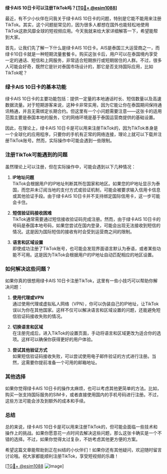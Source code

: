 **绿卡AIS 10日卡可以注册TikTok吗？[[TG💪+ @esim1088](https://t.me/s/esim1088)]**

最近，有不少小伙伴在问我关于绿卡AIS 10日卡的问题，特别是它能不能用来注册TikTok。其实，这个问题挺常见的，因为很多人都想在国外也能轻松地使用TikTok这款风靡全球的短视频应用。今天我就来给大家详细解答一下，希望能帮到大家。

首先，让我们先了解一下什么是绿卡AIS 10日卡。AIS是泰国三大运营商之一，而绿卡10日卡就是一种短期流量套餐卡。购买这张卡后，用户可以在泰国境内享受一定的通话、短信和上网服务，非常适合短期旅行或短期居住的人群。不过，很多人可能会好奇，既然它是针对泰国市场设计的，那它是否支持国际应用，比如TikTok呢？

### 绿卡AIS 10日卡的基本功能

绿卡AIS 10日卡的主要功能包括：提供一定量的本地通话时长、短信数量以及高速数据流量。对于短期游客来说，这种卡非常实用，因为它能让你在泰国期间保持通讯畅通，并且无需绑定长期合约。但这里有一个小问题需要注意——这张卡的适用范围主要是泰国本地的服务，它的网络环境是基于泰国运营商提供的基础设置。

因此，在理论上，绿卡AIS 10日卡是可以用来注册TikTok的，因为TikTok本身是一个全球化的应用程序，只要你的手机有正常的网络连接，理论上就可以下载并注册TikTok账号。然而，实际操作中可能会遇到一些限制。

### 注册TikTok可能遇到的问题

虽然理论上可以注册，但在实际操作中，可能会遇到以下几种情况：

1. **IP地址问题**  
   TikTok会根据用户的IP地址判断其所在国家和地区。如果您的IP地址显示为泰国，而您并未订阅当地的支付方式或验证机制，可能会被要求输入信用卡信息或其他验证手段。由于绿卡AIS 10日卡并不支持绑定国际信用卡，这一步可能会卡住。

2. **短信验证码接收困难**  
   TikTok通常需要通过短信接收验证码完成注册。然而，由于绿卡AIS 10日卡的号码是泰国本地号码，如果您尝试在国内登录，可能会出现无法接收到短信的情况。这是因为国际短信的接收有时会受到运营商之间的限制。

3. **语言和区域设置**  
   即使成功注册了TikTok账号，也可能会发现界面语言默认为泰语，或者某些功能不可用。这是因为TikTok会根据用户的IP地址自动匹配相应的地区设置。

### 如何解决这些问题？

如果你真的很想用绿卡AIS 10日卡注册TikTok，这里有一些小技巧可以帮助你解决问题：

1. **使用代理或VPN**  
   通过使用代理或虚拟私人网络（VPN），你可以伪装自己的IP地址，让TikTok误以为你在其他国家。这样不仅可以解决语言和区域设置的问题，还能避免短信验证码接收失败的情况。

2. **切换语言和区域**  
   在注册完成后，进入TikTok的设置页面，手动将语言和区域更改为适合你的选项。这样可以确保你获得更好的用户体验。

3. **尝试其他验证方式**  
   如果短信验证码接收失败，可以尝试使用电子邮件验证的方式进行注册。当然，这需要你提前准备一个可用的邮箱地址。

### 其他选择

如果你觉得绿卡AIS 10日卡的操作太麻烦，也可以考虑其他更简单的方法。比如，购买一张支持国际服务的SIM卡，或者直接使用国内的手机号码进行注册。不过，这些方法可能会涉及到额外的成本和手续。

### 总结

总的来说，绿卡AIS 10日卡是可以用来注册TikTok的，但可能会面临一些技术和操作上的挑战。如果你愿意花一点时间去解决这些问题，那么这张卡确实是一个不错的选择。不过，如果你觉得太过复杂，不妨考虑其他更方便的方案。

希望这篇文章能帮助到正在纠结的小伙伴们！如果你还有其他疑问，欢迎随时留言讨论哦。祝大家都能顺利注册TikTok，享受短视频的乐趣！

[[TG💪+ @esim1088](https://t.me/s/esim1088) ![Image](https://i.postimg.cc/4NQfJmqS/Snipaste-2025-05-13-00-14-12.png)]